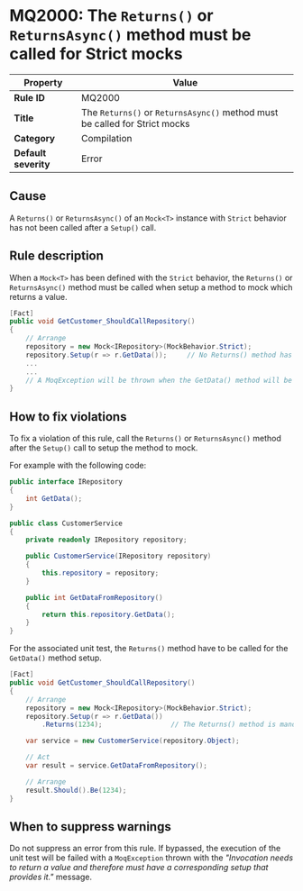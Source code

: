 # MQ2000: The `Returns()` or `ReturnsAsync()` method must be called for Strict mocks

| Property                            | Value                                                                                      |
|-------------------------------------|--------------------------------------------------------------------------------------------|
| **Rule ID**                         | MQ2000                                                                                     |
| **Title**                           | The `Returns()` or `ReturnsAsync()` method must be called for Strict mocks                 |
| **Category**                        | Compilation																			       |
| **Default severity**				  | Error																				       |

## Cause

A `Returns()` or `ReturnsAsync()` of an `Mock<T>` instance with `Strict` behavior has not been called after a `Setup()` call.

## Rule description

When a `Mock<T>` has been defined with the `Strict` behavior, the `Returns()` or `ReturnsAsync()` method must be called
when setup a method to mock which returns a value.

```csharp
[Fact]
public void GetCustomer_ShouldCallRepository()
{
	// Arrange
	repository = new Mock<IRepository>(MockBehavior.Strict);
	repository.Setup(r => r.GetData());		// No Returns() method has been specified.
	...
	...
	// A MoqException will be thrown when the GetData() method will be called.
}
```

## How to fix violations

To fix a violation of this rule, call the `Returns()` or `ReturnsAsync()` method after the `Setup()`
call to setup the method to mock.

For example with the following code:

```csharp
public interface IRepository
{
    int GetData();
}

public class CustomerService
{
	private readonly IRepository repository;

    public CustomerService(IRepository repository)
	{
		this.repository = repository;
	}

	public int GetDataFromRepository()
	{
		return this.repository.GetData();
	}
}
```

For the associated unit test, the `Returns()` method have to be called for the `GetData()` method setup.

```csharp
[Fact]
public void GetCustomer_ShouldCallRepository()
{
	// Arrange
	repository = new Mock<IRepository>(MockBehavior.Strict);
	repository.Setup(r => r.GetData())
		.Returns(1234);					// The Returns() method is mandatory.

	var service = new CustomerService(repository.Object);

	// Act
	var result = service.GetDataFromRepository();

	// Arrange
	result.Should().Be(1234);
}
```

## When to suppress warnings

Do not suppress an error from this rule. If bypassed, the execution of the unit test will be failed with a `MoqException`
thrown with the *"Invocation needs to return a value and therefore must have a corresponding setup that provides it."* message.
